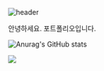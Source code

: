 ![header](https://capsule-render.vercel.app/api?type=wave&color=auto&height=300&section=header&text=capsule%20render&fontSize=90)


안녕하세요. 포트폴리오입니다.

![Anurag's GitHub stats](https://github-readme-stats.vercel.app/api?username=ddQvQbb&show_icons=true&theme=radical)



<img src="https://img.shields.io/badge/Python-3766AB?style=flat-square&logo=Python&logoColor=white"/></a>

